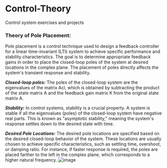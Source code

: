 # Control-Theory
 Control system exercises and projects

### Theory of Pole Placement:

Pole placement is a control technique used to design a feedback controller for a linear time-invariant (LTI) system to achieve specific performance and stability characteristics. The goal is to determine appropriate feedback gains in order to place the closed-loop poles of the system at desired locations in the complex plane. The placement of poles directly affects the system's transient response and stability.

***Closed-loop poles:***
The poles of the closed-loop system are the eigenvalues of the matrix Acl, which is obtained by subtracting the product of the state matrix A and the feedback gain matrix K from the original state matrix A.

***Stability:***
In control systems, stability is a crucial property. A system is stable if all the eigenvalues (poles) of the closed-loop system have negative real parts. This is known as "asymptotic stability," meaning the system's response settles down to the desired state with time.

***Desired Pole Locations:***
The desired pole locations are specified based on the desired closed-loop behavior of the system. These locations are usually chosen to achieve specific characteristics, such as settling time, overshoot, or damping ratio. For instance, if faster response is required, the poles are placed farther to the left in the complex plane, which corresponds to a higher natural frequency.
![image](https://github.com/Nooney27/Control-Theory/assets/114221233/77c4ed7d-0823-4e52-b2c4-f3d7c10971b1)
